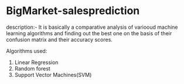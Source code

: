 # BigMarket-salesprediction
description:- It is basically a comparative analysis of variooud machine learning algorithms and finding out the best one on the basis of their confusion matrix and their accuracy scores.


Algorithms used:
1) Linear Regression
2) Random forest
3) Support Vector Machines(SVM)
